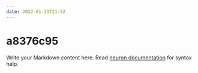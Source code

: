 ```yaml
---
date: 2022-01-21T21:52
---
```


# a8376c95

Write your Markdown content here. Read [neuron documentation](https://neuron.zettel.page/2011404.html) for syntax help.

